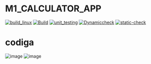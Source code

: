# M1_CALCULATOR_APP

[![build_linux](https://github.com/chittiravi10/M1_project_APP/actions/workflows/build_linux.yml/badge.svg)](https://github.com/chittiravi10/M1_project_APP/actions/workflows/build_linux.yml)
[![Build](https://github.com/chittiravi10/M1_project_APP/actions/workflows/c-cpp.yml/badge.svg)](https://github.com/chittiravi10/M1_project_APP/actions/workflows/c-cpp.yml)
[![unit_testing](https://github.com/chittiravi10/M1_project_APP/actions/workflows/unity.yml/badge.svg)](https://github.com/chittiravi10/M1_project_APP/actions/workflows/unity.yml)
[![Dynamiccheck](https://github.com/chittiravi10/M1_project_APP/actions/workflows/Dynamiccheck.yml/badge.svg)](https://github.com/chittiravi10/M1_project_APP/actions/workflows/Dynamiccheck.yml)
[![static-check](https://github.com/chittiravi10/M1_project_APP/actions/workflows/static-check.yml/badge.svg)](https://github.com/chittiravi10/M1_project_APP/actions/workflows/static-check.yml)
# codiga
![image](https://user-images.githubusercontent.com/94339884/156712842-ca2e26e5-2d64-441e-a8ed-a683be35904c.png)
![image](https://user-images.githubusercontent.com/94339884/156712873-29e83885-8253-40c2-9b58-f4eccd810cf9.png)

